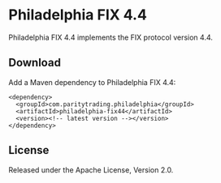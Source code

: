 Philadelphia FIX 4.4
====================

Philadelphia FIX 4.4 implements the FIX protocol version 4.4.


Download
--------

Add a Maven dependency to Philadelphia FIX 4.4:

    <dependency>
      <groupId>com.paritytrading.philadelphia</groupId>
      <artifactId>philadelphia-fix44</artifactId>
      <version><!-- latest version --></version>
    </dependency>


License
-------

Released under the Apache License, Version 2.0.
